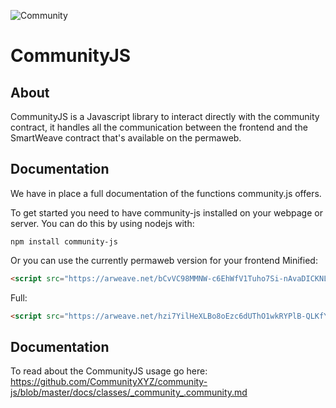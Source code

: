 ![Community](https://raw.githubusercontent.com/CommunityXYZ/website/master/src/assets/images/logo.png)
# CommunityJS

## About
CommunityJS is a Javascript library to interact directly with the community contract, it handles all the communication between the frontend and the SmartWeave contract that's available on the permaweb.

## Documentation
We have in place a full documentation of the functions community.js offers.

To get started you need to have community-js installed on your webpage or server. You can do this by using nodejs with:
```
npm install community-js
```

Or you can use the currently permaweb version for your frontend
Minified:
```html
<script src="https://arweave.net/bCvVC98MMNW-c6EhWfV1Tuho7Si-nAvaDICKNLGIwaI"></script>
```
Full:
```html
<script src="https://arweave.net/hzi7YilHeXLBo8oEzc6dUThO1wkRYPlB-QLKfY22Bk8"></script>
```

## Documentation
To read about the CommunityJS usage go here: https://github.com/CommunityXYZ/community-js/blob/master/docs/classes/_community_.community.md
